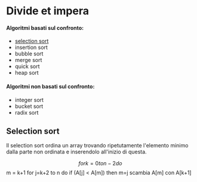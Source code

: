 # Divide et impera
>

#### Algoritmi basati sul confronto:
- [selection sort](https://github.com/Biggiogero/Algorithms-and-data-structures/blob/main/algorithms/sorting%20algorithms.md#selection-sort)
- insertion sort
- bubble sort
- merge sort
- quick sort
- heap sort

#### Algoritmi **non** basati sul confronto:
- integer sort
- bucket sort
- radix sort

## Selection sort
Il selection sort ordina un array trovando ripetutamente l'elemento minimo dalla parte non ordinata e inserendolo all'inizio di questa. 

$$for k=0 to n-2 do$$
 	m = k+1
 	for j=k+2 to n do
 	     if (A[j] < A[m]) then m=j
       scambia A[m] con A[k+1]	
